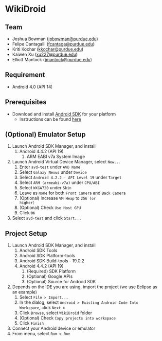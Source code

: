 # WikiDroid

## Team

* Joshua Bowman (jpbowman@purdue.edu)
* Felipe Cantagalli (fcantaga@purdue.edu)
* Kriti Kochar (kkochar@purdue.edu)
* Kaiwen Xu (xu227@purdue.edu)
* Elliott Mantock (jmantock@purdue.edu)

## Requirement

* Android 4.0 (API 14)

## Prerequisites

* Download and install [Android SDK](https://developer.android.com/sdk/index.html) for your platform
	* Instructions can be found [here](https://developer.android.com/sdk/installing/index.html)

## (Optional) Emulator Setup

1. Launch Android SDK Manager, and install
	1. Android 4.4.2 (API 19)
		1. ARM EABI v7a System Image
2. Launch Android Virtual Device Manager, select <code>New...</code>
	1. Enter <code>avd-test</code> under <code>AVD Name</code>
	2. Select <code>Galaxy Nexus</code> under <code>Device</code>
	3. Select <code>Android 4.2.2 - API Level 19</code> under <code>Target</code>
	4. Select <code>ARM (armeabi-v7a)</code> under <code>CPU/ABI</code>
	5. Select <code>WXGA720</code> under <code>Skin</code>
	6. Leave as <code>None</code> for both <code>Front Camera</code> and <code>Back Camera</code>
	7. (Optional) Increase <code>VM Heap</code> to <code>256 (or higher)</code>
	8. (Optional) Check <code>Use Host GPU</code>
	9. Click <code>OK</code>
3. Select <code>avd-test</code> and click <code>Start...</code>

## Project Setup

1. Launch Android SDK Manager, and install
	1. Android SDK Tools
	2. Android SDK Platform-tools
	3. Android SDK Build-tools - 19.0.2
	4. Android 4.4.2 (API 19)
		1. (Required) SDK Platform
		3. (Optional) Google APIs
		4. (Optional) Source for Android SDK
2. Depends on the IDE you are using, import the project (we use Eclipse as an example)
	1. Select <code>File > Import...</code>
	2. In the dialog, select <code>Android > Existing Android Code Into Workspace</code>, click <code>Next ></code>
	3. Click <code>Browse</code>, select <code>WikiDroid</code> folder
	4. (Optional) Check <code>Copy projects into workspace</code>
	5. Click <code>Finish</code>
3. Connect your Android device or emulator
4. From menu, select <code>Run > Run</code>